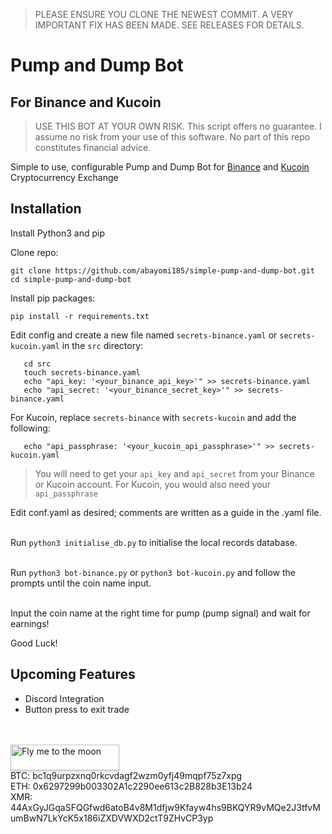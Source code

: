 > PLEASE ENSURE YOU CLONE THE NEWEST COMMIT. A VERY IMPORTANT FIX HAS BEEN MADE. SEE RELEASES FOR DETAILS.
# Pump and Dump Bot
## For Binance and Kucoin

> USE THIS BOT AT YOUR OWN RISK. This script offers no guarantee. I assume no risk from your use of this software. No part of this repo constitutes financial advice.

Simple to use, configurable Pump and Dump Bot for [Binance](https://binance.com) and [Kucoin](https://www.kucoin.com) Cryptocurrency Exchange

## Installation

Install Python3 and pip

Clone repo:
```
git clone https://github.com/abayomi185/simple-pump-and-dump-bot.git
cd simple-pump-and-dump-bot
```

Install pip packages:

```pip install -r requirements.txt``` 

Edit config and create a new file named ```secrets-binance.yaml``` or ```secrets-kucoin.yaml``` in the ```src``` directory:

```
   cd src
   touch secrets-binance.yaml
   echo "api_key: '<your_binance_api_key>'" >> secrets-binance.yaml
   echo "api_secret: '<your_binance_secret_key>'" >> secrets-binance.yaml
```
For Kucoin, replace ```secrets-binance``` with ```secrets-kucoin``` and add the following:
```
   echo "api_passphrase: '<your_kucoin_api_passphrase>'" >> secrets-kucoin.yaml
```

> You will need to get your ```api_key``` and ```api_secret``` from your Binance or Kucoin account.
> For Kucoin, you would also need your ```api_passphrase```

Edit conf.yaml as desired; comments are written as a guide in the .yaml file.  
<br/>

Run ```python3 initialise_db.py``` to initialise the local records database.  
<br/>

Run ```python3 bot-binance.py``` or ```python3 bot-kucoin.py``` and follow the prompts until the coin name input.  
<br/>

Input the coin name at the right time for pump (pump signal) and wait for earnings!

Good Luck!  

## Upcoming Features
- Discord Integration
- Button press to exit trade
<br/>
<br/>
<a href="https://www.buymeacoffee.com/abayomi185" target="_blank"><img src="https://www.buymeacoffee.com/assets/img/custom_images/orange_img.png" alt="Fly me to the moon" style="height: 41px !important;width: 174px !important;box-shadow: 0px 3px 2px 0px rgba(190, 190, 190, 0.5) !important;-webkit-box-shadow: 0px 3px 2px 0px rgba(190, 190, 190, 0.5) !important;"></a><br/>
BTC: bc1q9urpzxnq0rkcvdagf2wzm0yfj49mqpf75z7xpg<br/>
ETH: 0x6297299b003302A1c2290ee613c2B828b3E13b24<br/>
XMR: 44AxGyJGqaSFQGfwd6atoB4v8M1dfjw9Kfayw4hs9BKQYR9vMQe2J3tfvMumBwN7LkYcK5x186iZXDVWXD2ctT9ZHvCP3yp
